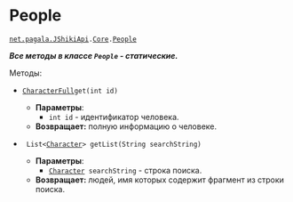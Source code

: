 [//]: # (Created by Firely-Pasha on 02.01.2018)

# People

[`net.pagala.JShikiApi`](../../README.md)`.`[`Сore`](../Core.md)`.`[`People`](../../src/main/java/net/pagala/JShikiApi/Core/People.java)

***Все методы в классе `People` - статические.***

Методы:

* [`CharacterFull`](../Items/CharacterFull.md)`get(int id)`
    * **Параметры**:
        * `int id` - идентификатор человека.
    * **Возвращает:** полную информацию о человеке.
    
* ` List<`[`Character`](../Items/Character.md)`> getList(String searchString)`
    * **Параметры**:
        * [`Character`](../Items/Character.md)` searchString` - строка поиска.
    * **Возвращает:** людей, имя которых содержит фрагмент из строки поиска.
